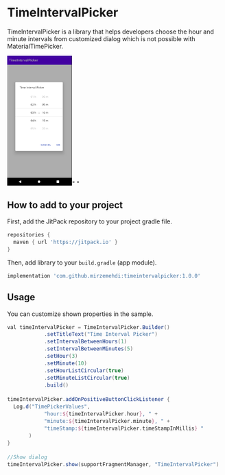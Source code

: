 # TimeIntervalPicker

TimeIntervalPicker is a library that helps developers choose the hour and minute intervals from customized dialog which is not possible with MaterialTimePicker.

<img src="sample/src/main/res/drawable/timeintervalpicker.png" alt="screenshot" height="35%" width="30%">"  "


## How to add to your project

First, add the JitPack repository to your project gradle file.  

```groovy
repositories {
  maven { url 'https://jitpack.io' }
}
```
Then, add library to your `build.gradle` (app module).

```groovy
implementation 'com.github.mirzemehdi:timeintervalpicker:1.0.0'
```

## Usage
You can customize shown properties in the sample.

```groovy
val timeIntervalPicker = TimeIntervalPicker.Builder()
            .setTitleText("Time Interval Picker")
            .setIntervalBetweenHours(1)
            .setIntervalBetweenMinutes(5)
            .setHour(3)
            .setMinute(10)
            .setHourListCircular(true)
            .setMinuteListCircular(true)
            .build()

timeIntervalPicker.addOnPositiveButtonClickListener {
  Log.d("TimePickerValues",
            "hour:${timeIntervalPicker.hour}, " +
            "minute:${timeIntervalPicker.minute}, " +
            "timeStamp:${timeIntervalPicker.timeStampInMillis} "
       )
}

//Show dialog
timeIntervalPicker.show(supportFragmentManager, "TimeIntervalPicker")
       
```
